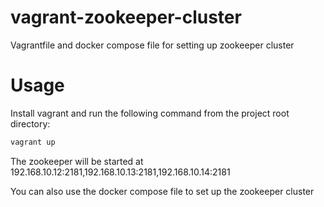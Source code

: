 # vagrant-zookeeper-cluster

Vagrantfile and docker compose file for setting up zookeeper cluster

# Usage

Install vagrant and run the following command from the project root directory:

```bash
vagrant up
```

The zookeeper will be started at 192.168.10.12:2181,192.168.10.13:2181,192.168.10.14:2181

You can also use the docker compose file to set up the zookeeper cluster 

